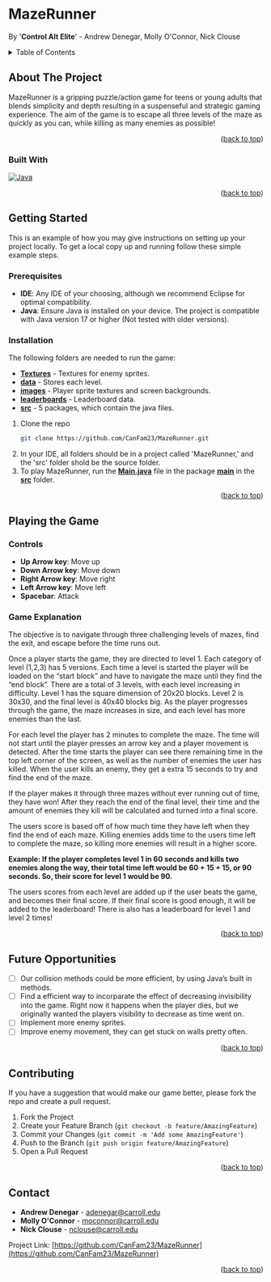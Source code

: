 <a name="readme-top"></a>

# MazeRunner
By '**Control Alt Elite**' - Andrew Denegar, Molly O'Connor, Nick Clouse

<!-- TABLE OF CONTENTS -->
<details>
  <summary>Table of Contents</summary>
  <ol>
    <li>
      <a href="#about-the-project">About The Project</a>
      <ul>
        <li><a href="#built-with">Built With</a></li>
      </ul>
    </li>
    <li>
      <a href="#getting-started">Getting Started</a>
      <ul>
        <li><a href="#prerequisites">Prerequisites</a></li>
        <li><a href="#installation">Installation</a></li>
      </ul>
    </li>
    <li>
      <a href="#playing-the-game">Playing The Game</a>
      <ul>
        <li><a href="#controls">Controls</a></li>
        <li><a href="#game-explanation">Game Explanation</a></li>
      </ul>
    </li>
    <li><a href="#future-opportunities">Future Opportunities</a></li>
    <li><a href="#contributing">Contributing</a></li>
    <li><a href="#contact">Contact</a></li>
  </ol>
</details>

<!-- ABOUT THE PROJECT -->
## About The Project

MazeRunner is a gripping puzzle/action game for teens or young adults that blends simplicity and depth resulting in a suspenseful and strategic gaming experience. 
The aim of the game is to escape all three levels of the maze as quickly as you can, while killing as many enemies as possible!

<p align="right">(<a href="#readme-top">back to top</a>)</p>



### Built With

[![Java][java-img]][java-url]

<p align="right">(<a href="#readme-top">back to top</a>)</p>



<!-- GETTING STARTED -->
## Getting Started

This is an example of how you may give instructions on setting up your project locally.
To get a local copy up and running follow these simple example steps.

### Prerequisites

* **IDE**: Any IDE of your choosing, although we recommend Eclipse for optimal compatibility.
* **Java**: Ensure Java is installed on your device. The project is compatible with Java version 17 or higher (Not tested with older versions).

### Installation
The following folders are needed to run the game:
  * [**Textures**](Textures/) - Textures for enemy sprites.
  * [**data**](data/) - Stores each level.
  * [**images**](images/) - Player sprite textures and screen backgrounds.
  * [**leaderboards**](leaderboards/) - Leaderboard data.
  * [**src**](src/) - 5 packages, which contain the java files.
1. Clone the repo
   ```sh
   git clone https://github.com/CanFam23/MazeRunner.git
   ```
3. In your IDE, all folders should be in a project called 'MazeRunner,' and the 'src' folder shold be the source folder.
4. To play MazeRunner, run the [**Main.java**](src/main/Main.java) file in the package [**main**](src/main) in the [**src**](src/) folder.

<p align="right">(<a href="#readme-top">back to top</a>)</p>

<!-- Playing the Game -->
## Playing the Game

### Controls
* **Up Arrow key**: Move up
* **Down Arrow key**: Move down
* **Right Arrow key**: Move right
* **Left Arrow key**: Move left
* **Spacebar**: Attack

### Game Explanation
<p> The objective is to navigate through three challenging levels of mazes, find the exit, and escape before the time runs out.  </p>
<p></p>Once a player starts the game, they are directed to level 1. Each category of level (1,2,3) has 5 versions. Each time a level is started the player will be loaded on the “start block” and have to navigate the maze until they find the “end block”. There are a total of 3 levels, with each level increasing in difficulty.  Level 1 has the square dimension of 20x20 blocks. Level 2 is 30x30, and the final level is 40x40 blocks big. As the player progresses through the game, the maze increases in size, and each level has more enemies than the last. </p>

<p>For each level the player has 2 minutes to complete the maze. The time will not start until the player presses an arrow key and a player movement is detected. After the time starts the player can see there remaining time in the top left corner of the screen, as well as the number of enemies the user has killed. When the user kills an enemy, they get a extra 15 seconds to try and find the end of the maze.</p>

<p>If the player makes it through three mazes without ever running out of time, they have won! After they reach the end of the final level, their time and the amount of enemies they kill will be calculated and turned into a final score. </p>

<p>The users score is based off of how much time they have left when they find the end of each maze. Killing enemies adds time to the users time left to complete the maze, so killing more enemies will result in a higher score.</p> 
<p> <b>Example: If the player completes level 1 in 60 seconds and kills two enemies along the way, their total time left would be 60 + 15 + 15, or 90 seconds. So, their score for level 1 would be 90.</b></p> 
<p>The users scores from each level are added up if the user beats the game, and becomes their final score. If their final score is good enough, it will be added to the leaderboard! There is also has a leaderboard for level 1 and level 2 times!</p>

<p align="right">(<a href="#readme-top">back to top</a>)</p>



<!-- Future Opportunities -->
## Future Opportunities

- [ ] Our collision methods could be more efficient, by using Java’s built in methods.
- [ ] Find a efficient way to incorparate the effect of decreasing invisibility into the game. Right now it happens when the player dies, but we originally wanted the players visibility to decrease as time went on.
- [ ] Implement more enemy sprites.
- [ ] Improve enemy movement, they can get stuck on walls pretty often.

<p align="right">(<a href="#readme-top">back to top</a>)</p>


<!-- CONTRIBUTING -->
## Contributing
If you have a suggestion that would make our game better, please fork the repo and create a pull request.

1. Fork the Project
2. Create your Feature Branch (`git checkout -b feature/AmazingFeature`)
3. Commit your Changes (`git commit -m 'Add some AmazingFeature'`)
4. Push to the Branch (`git push origin feature/AmazingFeature`)
5. Open a Pull Request


<p align="right">(<a href="#readme-top">back to top</a>)</p>

<!-- CONTACT -->
## Contact

* **Andrew Denegar** - adenegar@carroll.edu
* **Molly O'Connor** - moconnor@carroll.edu
* **Nick Clouse** - nclouse@carroll.edu

Project Link: [https://github.com/CanFam23/MazeRunner](https://github.com/CanFam23/MazeRunner)

<p align="right">(<a href="#readme-top">back to top</a>)</p>


<!-- MARKDOWN LINKS & IMAGES -->
[java-url]:https://www.java.com/en/
[java-img]:https://img.shields.io/badge/Java-ED8B00?style=for-the-badge&logo=openjdk&logoColor=white
